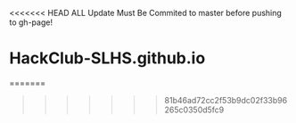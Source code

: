 <<<<<<< HEAD
ALL Update Must Be Commited to master before pushing to gh-page!
# HackClub-SLHS.github.io
=======

>>>>>>> 81b46ad72cc2f53b9dc02f33b96265c0350d5fc9
